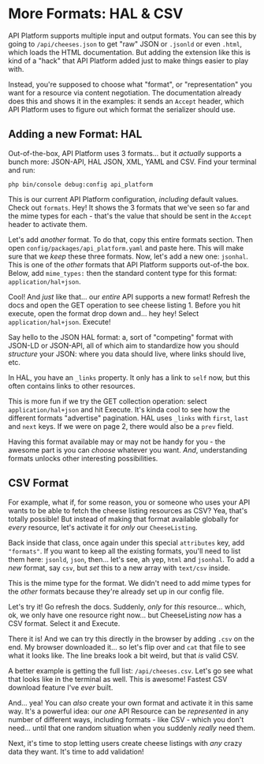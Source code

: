 # More Formats: HAL & CSV

API Platform supports multiple input and output formats. You can see this by going
to `/api/cheeses.json` to get "raw" JSON or `.jsonld` or even `.html`, which
loads the HTML documentation. But adding the extension like this is kind of a "hack"
that API Platform added just to make things easier to play with.

Instead, you're supposed to choose what "format", or "representation" you want for
a resource via content negotiation. The documentation already does this and shows
it in the examples: it sends an `Accept` header, which API Platform uses to figure
out which format the serializer should use.

## Adding a new Format: HAL

Out-of-the-box, API Platform uses 3 formats... but it *actually* supports a bunch
more: JSON-API, HAL JSON, XML, YAML and CSV. Find your terminal and run:

```terminal
php bin/console debug:config api_platform
```

This is our current API Platform configuration, *including* default values. Check
out `formats`. Hey! It shows the 3 formats that we've seen so far and the mime
types for each - that's the value that should be sent in the `Accept` header
to activate them.

Let's add *another* format. To do that, copy this entire formats section. Then
open `config/packages/api_platform.yaml` and paste here. This will make sure that
we *keep* these three formats. Now, let's add a new one: `jsonhal`. This is one
of the *other* formats that API Platform supports out-of-the box. Below, add
`mime_types:` then the standard content type for this format: `application/hal+json`.

Cool! And *just* like that... our *entire* API supports a new format! Refresh the
docs and open the GET operation to see cheese listing 1. Before you hit execute,
open the format drop down and... hey hey! Select `application/hal+json`. Execute!

Say hello to the JSON HAL format: a, sort of "competing" format with JSON-LD or
JSON-API, all of which aim to standardize how you should *structure* your JSON:
where you data should live, where links should live, etc.

In HAL, you have an `_links` property. It only has a link to `self` now, but this
often contains links to other resources.

This is more fun if we try the GET collection operation: select
`application/hal+json` and hit Execute. It's kinda cool to see how the different
formats "advertise" pagination. HAL uses `_links` with `first`, `last` and `next`
keys. If we were on page 2, there would also be a `prev` field.

Having this format available may or may not be handy for you - the awesome part
is you can *choose* whatever you want. *And*, understanding formats unlocks other
interesting possibilities.

## CSV Format

For example, what if, for some reason, you or someone who uses your API wants to
be able to fetch the cheese listing resources as CSV? Yea, that's totally possible!
But instead of making that format available globally for *every* resource, let's
activate it for *only* our `CheeseListing`.

Back inside that class, once again under this special `attributes` key, add
`"formats"`. If you want to keep all the existing formats, you'll need to list
them here: `jsonld`, `json`, then... let's see, ah yep, `html` and `jsonhal`.
To add a *new* format, say `csv`, but *set* this to a new array with `text/csv`
inside.

This is the mime type for the format. We didn't need to add mime types for the
*other* formats because they're already set up in our config file.

Let's try it! Go refresh the docs. Suddenly, *only* for *this* resource... which,
ok, we only have one resource right now... but CheeseListing *now* has a CSV
format. Select it and Execute.

There it is! And we can try this directly in the browser by adding `.csv` on the
end. My browser downloaded it... so let's flip over and `cat` that file to see what
it looks like. The line breaks look a bit weird, but that *is* valid CSV.

A better example is getting the full list: `/api/cheeses.csv`. Let's go see what
that looks like in the terminal as well. This is awesome! Fastest CSV download
feature I've *ever* built.

And... yea! You can *also* create your own format and activate it in this same
way. It's a powerful idea: our *one* API Resource can be *represented* in any
number of different ways, including formats - like CSV - which you don't need...
until that one random situation when you suddenly *really* need them.

Next, it's time to stop letting users create cheese listings with *any* crazy
data they want. It's time to add validation!
